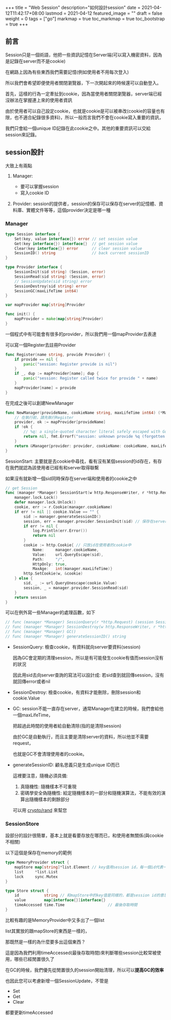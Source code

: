 +++
title = "Web Session"
description="如何設計session"
date = 2021-04-12T11:42:17+08:00
lastmod = 2021-04-12
featured_image = ""
draft = false
weight = 0
tags = ["go"]
markmap = true
toc_markmap = true
toc_bootstrap = true
+++


## 前言

Session只是一個術語，他把一些資訊記憶在Server端(可以寫入機密資料，因為是記錄在server而不是cookie)

在網路上因為有些東西我們需要記憶(例如使用者不用每次登入)

所以我們會希望即便使用者關閉瀏覽器，下一次開起來的時候還可以自動登入。

首先，這樣的行為一定牽扯到cookie，因為當使用者關閉瀏覽器，server端已經沒辦法在掌握連上來的使用者資訊

由於使用者可以自己設定cookie，也就是cookie是可以被串改(cookie的容量也有限，也不適合紀錄很多資料)，所以一般而言我們不會在cookie寫入重要的資訊，

我們只會給一個unique ID記錄在此cookie之中。其他的重要資訊可以交給session來記錄。

## session設計

大致上有兩點

1. Manager:
    - 要可以掌握session
    - 寫入cookie ID

2. Provider: session的提供者，session的保存可以保存在server的記憶體、資料庫、實體文件等等，這個provider決定是哪一種

### Manager

```go {linenos=inline, hl_lines=[16]}
type Session interface {
	Set(key, value interface{}) error // set session value
	Get(key interface{}) interface{}  // get session value
	Clear(key interface{}) error      // clear session value
	SessionID() string                // back current sessionID
}

type Provider interface {
	SessionInit(sid string) (Session, error)
	SessionRead(sid string) (Session, error)
	// SessionUpdate(sid string) error
	SessionDestroy(sid string) error
	SessionGC(maxLifeTime int64)
}

var mapProvider map[string]Provider

func init() {
    mapProvider = make(map[string]Provider)
}
```

一個程式中有可能會有很多的provider，所以我們用一個mapProvider去表達

可以寫一個Register去註冊Provider

```go
func Register(name string, provide Provider) {
	if provide == nil {
		panic("session: Register provide is nil")
	}
	if _, dup := mapProvider[name]; dup {
		panic("session: Register called twice for provide " + name)
	}
	mapProvider[name] = provide
}
```

在完成之後可以創建NewManager

```go
func NewManager(provideName, cookieName string, maxLifeTime int64) (*Manager, error) {
	// 在執行前，請先執行Register
	provider, ok := mapProvider[provideName]
	if !ok {
		// %q: a single-quoted character literal safely escaped with Go syntax. // https://golang.org/pkg/fmt/
		return nil, fmt.Errorf("session: unknown provide %q (forgotten import?)", provideName)
	}
	return &Manager{provider: provider, cookieName: cookieName, maxLifeTime: maxLifeTime}, nil
}
```

SessionStart: 主要就是去cookie中尋找，看有沒有某個session的id存在，有存在我們就認為該使用者已經有和server取得聯繫

如果沒有就新增一個sid同時保存在server端和使用者的cookie之中

```go
// get Session
func (manager *Manager) SessionStart(w http.ResponseWriter, r *http.Request) (session Session) {
	manager.lock.Lock()
	defer manager.lock.Unlock()
	cookie, err := r.Cookie(manager.cookieName)
	if err != nil || cookie.Value == "" {
		sid := manager.generateSessionID()
		session, err = manager.provider.SessionInit(sid) // 保存在server端的資料
		if err != nil {
			log.Println(err.Error())
			return nil
		}
		cookie := http.Cookie{ // 只放id在使用者的cookie中
			Name:     manager.cookieName,
			Value:    url.QueryEscape(sid),
			Path:     "/",
			HttpOnly: true,
			MaxAge:   int(manager.maxLifeTime)}
		http.SetCookie(w, &cookie)
	} else {
		sid, _ := url.QueryUnescape(cookie.Value)
		session, _ = manager.provider.SessionRead(sid)
	}
	return session
}
```

可以在例外寫一些Manager的處理函數，如下

```go
// func (manager *Manager) SessionQuery(r *http.Request) (session Session)
// func (manager *Manager) SessionDestroy(w http.ResponseWriter, r *http.Request)
// func (manager *Manager) GC()
// func (manager *Manager) generateSessionID() string
```

- SessionQuery: 檢查cookie，有資料就向server要資料(session)

    因為GC會定期的清理session，所以是有可能發生cookie有值而session沒有的狀況

    因此用sid去向server查詢的寫法可以設計成: 若sid查到就回傳session，沒有就回傳error或者nil

- SessionDestroy: 檢查cookie，有資料才能刪除，刪除session和cookie.Value
- GC: session不能一直存在server，通常Manager在建立的時候，我們會給他一個maxLifeTime，

    把超過此時間的使用者給自動清除(指的是清除session)

    由於GC是自動執行，而且主要是清除server的資料，所以他並不需要request，

    也就是GC不會清理使用者的cookie。

- generateSessionID: 顧名思義只是生成unique ID而已

    這裡要注意，隨機必須具備:

    1. 真隨機性: 隨機樣本不可重現
    2. 密碼學安全偽隨機性: 給定隨機樣本的一部分和隨機演算法，不能有效的演算出隨機樣本的剩餘部分

    可以用 [crypto/rand](https://golang.org/pkg/crypto/rand/) 來幫您

### SessionStore

設部分的設計很簡單，基本上就是看要存放在哪而已，和使用者無關係(與cookie不相關)

以下這個是保存在memory的範例

```go
type MemoryProvider struct {
    mapStore map[string]*list.Element // key值用session id，每一個id代表一個使用者
    list     *list.List
    lock     sync.Mutex
}

type Store struct {
	id           string // 和mapStore中的key值是同樣的，都是session id的意思
	value        map[interface{}]interface{}
	timeAccessed time.Time                   // 最後存取時間
}
```

比較有趣的是MemoryProvider中又多出了一個list

list其實放的跟mapStore的東西是一樣的，

那既然是一樣的為什麼要多出這個東西？

這是因為我們利用timeAccessed(最後存取時間)來判斷哪些session比較常被使用，哪些已經閒置很久了

在GC的時候，我們優先從閒置很久的session開始清理，所以可以**提高GC的效率**

也因此您可以考慮新增一個SessionUpdate，不管是

- Set
- Get
- Clear

都要更新timeAccessed
